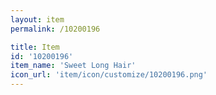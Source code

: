 ```yaml
---
layout: item
permalink: /10200196

title: Item
id: '10200196'
item_name: 'Sweet Long Hair'
icon_url: 'item/icon/customize/10200196.png'
---
```

